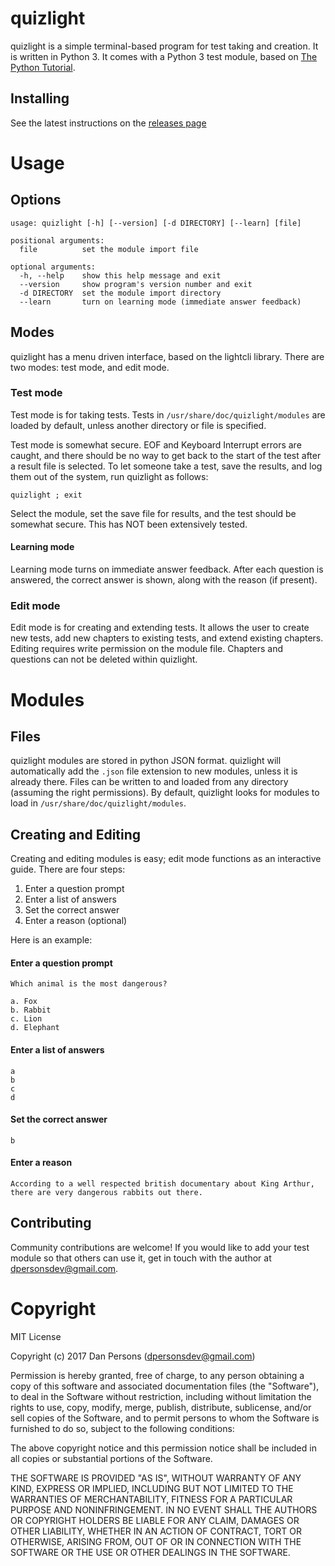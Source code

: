 # quizlight
quizlight is a simple terminal-based program for test taking and creation. It is written in Python 3. It comes with a Python 3 test module, based on [The Python Tutorial](https://docs.python.org/3/tutorial/).

## Installing
See the latest instructions on the [releases page](https://github.com/dogoncouch/quizlight/releases)


# Usage

## Options
    usage: quizlight [-h] [--version] [-d DIRECTORY] [--learn] [file]
    
    positional arguments:
      file          set the module import file
    
    optional arguments:
      -h, --help    show this help message and exit
      --version     show program's version number and exit
      -d DIRECTORY  set the module import directory
      --learn       turn on learning mode (immediate answer feedback)

## Modes
quizlight has a menu driven interface, based on the lightcli library. There are two modes: test mode, and edit mode.

### Test mode
Test mode is for taking tests. Tests in `/usr/share/doc/quizlight/modules` are loaded by default, unless another directory or file is specified.

Test mode is somewhat secure. EOF and Keyboard Interrupt errors are caught, and there should be no way to get back to the start of the test after a result file is selected. To let someone take a test, save the results, and log them out of the system, run quizlight as follows:

    quizlight ; exit

Select the module, set the save file for results, and the test should be somewhat secure. This has NOT been extensively tested.

#### Learning mode
Learning mode turns on immediate answer feedback. After each question is answered, the correct answer is shown, along with the reason (if present).

### Edit mode
Edit mode is for creating and extending tests. It allows the user to create new tests, add new chapters to existing tests, and extend existing chapters. Editing requires write permission on the module file. Chapters and questions can not be deleted within quizlight.


# Modules

## Files
quizlight modules are stored in python JSON format. quizlight will automatically add the `.json` file extension to new modules, unless it is already there. Files can be written to and loaded from any directory (assuming the right permissions). By default, quizlight looks for modules to load in `/usr/share/doc/quizlight/modules`.

## Creating and Editing
Creating and editing modules is easy; edit mode functions as an interactive guide. There are four steps:
1. Enter a question prompt
2. Enter a list of answers
3. Set the correct answer
4. Enter a reason (optional)

Here is an example:

#### Enter a question prompt
    
    Which animal is the most dangerous?

    a. Fox
    b. Rabbit
    c. Lion
    d. Elephant

#### Enter a list of answers
    
    a
    b
    c
    d

#### Set the correct answer
    
    b

#### Enter a reason
    
    According to a well respected british documentary about King Arthur, there are very dangerous rabbits out there.

## Contributing
Community contributions are welcome! If you would like to add your test module so that others can use it, get in touch with the author at [dpersonsdev@gmail.com](mailto:dpersonsdev@gmail.com).


# Copyright
MIT License

Copyright (c) 2017 Dan Persons (dpersonsdev@gmail.com)

Permission is hereby granted, free of charge, to any person obtaining a copy
of this software and associated documentation files (the "Software"), to deal
in the Software without restriction, including without limitation the rights
to use, copy, modify, merge, publish, distribute, sublicense, and/or sell
copies of the Software, and to permit persons to whom the Software is
furnished to do so, subject to the following conditions:

The above copyright notice and this permission notice shall be included in all
copies or substantial portions of the Software.

THE SOFTWARE IS PROVIDED "AS IS", WITHOUT WARRANTY OF ANY KIND, EXPRESS OR
IMPLIED, INCLUDING BUT NOT LIMITED TO THE WARRANTIES OF MERCHANTABILITY,
FITNESS FOR A PARTICULAR PURPOSE AND NONINFRINGEMENT. IN NO EVENT SHALL THE
AUTHORS OR COPYRIGHT HOLDERS BE LIABLE FOR ANY CLAIM, DAMAGES OR OTHER
LIABILITY, WHETHER IN AN ACTION OF CONTRACT, TORT OR OTHERWISE, ARISING FROM,
OUT OF OR IN CONNECTION WITH THE SOFTWARE OR THE USE OR OTHER DEALINGS IN THE
SOFTWARE.
